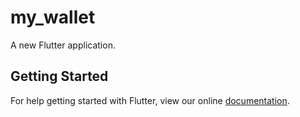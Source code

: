 # my_wallet

A new Flutter application.

## Getting Started

For help getting started with Flutter, view our online
[documentation](https://flutter.io/).
